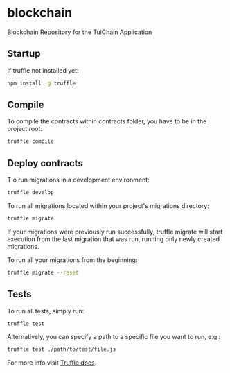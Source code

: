 # blockchain
Blockchain Repository for the TuiChain Application

## Startup

If truffle not installed yet:
```bash
npm install -g truffle
```

## Compile

To compile the contracts within contracts folder, you have to be in the project root:
```bash
truffle compile
```

## Deploy contracts
T
o run migrations in a development environment:
```bash
truffle develop
```

To run all migrations located within your project's migrations directory:
```bash
truffle migrate
```
If your migrations were previously run successfully, truffle migrate will start execution from the last migration that was run, running only newly created migrations.

To run all your migrations from the beginning:
```bash
truffle migrate --reset
```

## Tests

To run all tests, simply run:
```bash
truffle test
```

Alternatively, you can specify a path to a specific file you want to run, e.g.:
```bash
truffle test ./path/to/test/file.js
```


For more info visit [Truffle docs](https://www.trufflesuite.com/docs/truffle/overview).

